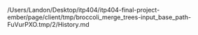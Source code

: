 /Users/Landon/Desktop/itp404/itp404-final-project-ember/page/client/tmp/broccoli_merge_trees-input_base_path-FuVurPXO.tmp/2/History.md